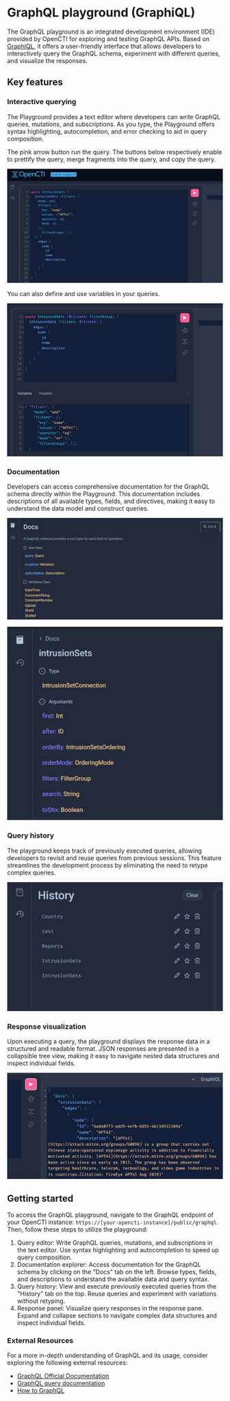 # GraphQL playground (GraphiQL)

The GraphQL playground is an integrated development environment (IDE) provided by OpenCTI for exploring and testing GraphQL APIs. Based on [GraphiQL](https://github.com/graphql/graphiql), it offers a user-friendly interface that allows developers to interactively query the GraphQL schema, experiment with different queries, and visualize the responses.


## Key features

### Interactive querying

The Playground provides a text editor where developers can write GraphQL queries, mutations, and subscriptions. As you type, the Playground offers syntax highlighting, autocompletion, and error checking to aid in query composition.

The pink arrow button run the query. The buttons below respectively enable to prettify the query, merge fragments into the query, and copy the query.

![Playground interactive query](assets/playground-interactive-query.png)

You can also define and use variables in your queries.

![Playground interactive query with variables](assets/playground-variables.png)

### Documentation

Developers can access comprehensive documentation for the GraphQL schema directly within the Playground. This documentation includes descriptions of all available types, fields, and directives, making it easy to understand the data model and construct queries.

![Playground schema](assets/playground-schema.png)

![Playground documentation](assets/playground-documentation.png)

### Query history

The playground keeps track of previously executed queries, allowing developers to revisit and reuse queries from previous sessions. This feature streamlines the development process by eliminating the need to retype complex queries.

![Playground query history](assets/playground-query-history.png)

### Response visualization

Upon executing a query, the playground displays the response data in a structured and readable format. JSON responses are presented in a collapsible tree view, making it easy to navigate nested data structures and inspect individual fields.

![Playground response visualization](assets/playground-response-visualization.png)

## Getting started

To access the GraphQL playground, navigate to the GraphQL endpoint of your OpenCTI instance: `https://[your-opencti-instance]/public/graphql`. Then, follow these steps to utilize the playground:

1. Query editor: Write GraphQL queries, mutations, and subscriptions in the text editor. Use syntax highlighting and autocompletion to speed up query composition.
2. Documentation explorer: Access documentation for the GraphQL schema by clicking on the "Docs" tab on the left. Browse types, fields, and descriptions to understand the available data and query syntax.
3. Query history: View and execute previously executed queries from the "History" tab on the top. Reuse queries and experiment with variations without retyping.
4. Response panel: Visualize query responses in the response pane. Expand and collapse sections to navigate complex data structures and inspect individual fields.

### External Resources

For a more in-depth understanding of GraphQL and its usage, consider exploring the following external resources:

- [GraphQL Official Documentation](https://graphql.org/learn/)
- [GraphQL query documentation](https://graphql.org/learn/queries/)
- [How to GraphQL](https://www.howtographql.com/)